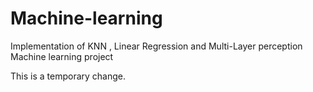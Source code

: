 # Machine-learning
Implementation of KNN , Linear Regression and Multi-Layer perception
Machine learning project

This is a temporary change.

